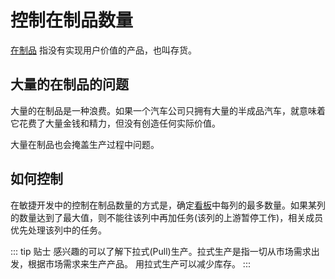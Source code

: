 # 控制在制品数量
[在制品](/term/wip.md) 指没有实现用户价值的产品，也叫存货。

## 大量的在制品的问题
大量的在制品是一种浪费。如果一个汽车公司只拥有大量的半成品汽车，就意味着它花费了大量金钱和精力，但没有创造任何实际价值。

大量在制品也会掩盖生产过程中问题。

## 如何控制
在敏捷开发中的控制在制品数量的方式是，确定[看板](/term/kanban)中每列的最多数量。如果某列的数量达到了最大值，则不能往该列中再加任务(该列的上游暂停工作)，相关成员优先处理该列中的任务。

::: tip 贴士
感兴趣的可以了解下拉式(Pull)生产。拉式生产是指一切从市场需求出发，根据市场需求来生产产品。
用拉式生产可以减少库存。
:::